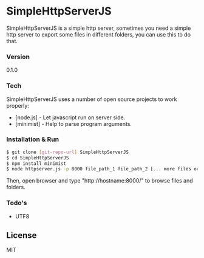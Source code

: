 # SimpleHttpServerJS

SimpleHttpServerJS is a simple http server, sometimes you need a simple http server to export some files in different folders, you can use this to do that.

### Version
0.1.0

### Tech

SimpleHttpServerJS uses a number of open source projects to work properly:

* [node.js] - Let javascript run on server side.
* [minimist] - Help to parse program arguments.

### Installation & Run

```sh
$ git clone [git-repo-url] SimpleHttpServerJS
$ cd SimpleHttpServerJS
$ npm install minimist
$ node httpserver.js -p 8000 file_path_1 file_path_2 [... more files or folders]
```

Then, open browser and type "http://hostname:8000/" to browse files and folders.


### Todo's

* UTF8

License
---

MIT


